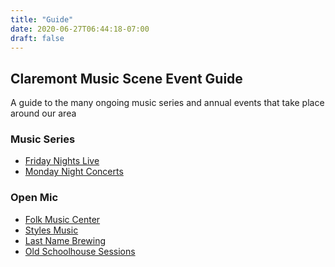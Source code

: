 ```yaml
---
title: "Guide"
date: 2020-06-27T06:44:18-07:00
draft: false
---
```


## Claremont Music Scene Event Guide

A guide to the many ongoing music series and annual events that take place 
around our area

### Music Series

* [Friday Nights Live](/events/series/friday-nights-live/)
* [Monday Night Concerts](/events/series/monday-night-concerts/)

### Open Mic

* [Folk Music Center](/events/open-mic/folk-music-center/)
* [Styles Music](/events/open-mic/styles-music/)
* [Last Name Brewing](/events/open-mic/last-name-brewing/)
* [Old Schoolhouse Sessions](/events/open-mic/old-schoolhouse-sessions/)
